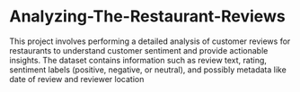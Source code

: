 # Analyzing-The-Restaurant-Reviews
This project involves performing a detailed analysis of customer reviews for restaurants to understand customer sentiment and provide actionable insights. The dataset contains information such as review text, rating, sentiment labels (positive, negative, or neutral), and possibly metadata like date of review and reviewer location
